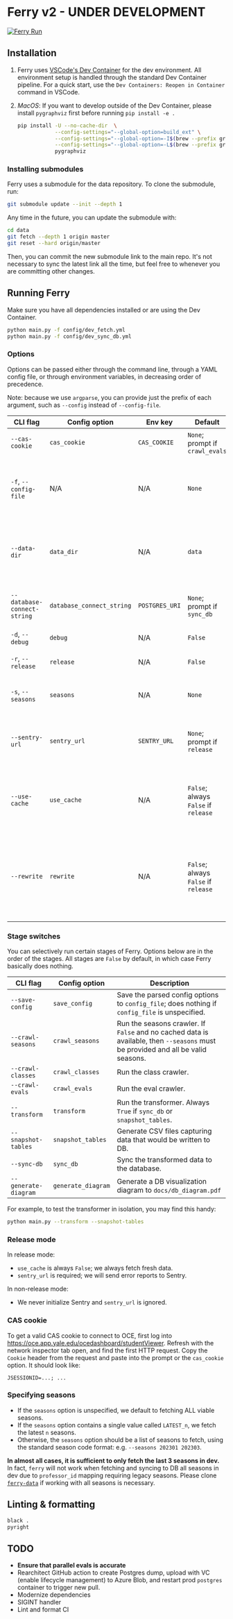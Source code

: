 # Ferry v2 - **UNDER DEVELOPMENT**

[![Ferry Run](https://github.com/coursetable/ferry/actions/workflows/ferry.yml/badge.svg)](https://github.com/coursetable/ferry/actions/workflows/ferry.yml)

## Installation

1. Ferry uses [VSCode's Dev Container](https://code.visualstudio.com/docs/devcontainers/containers) for the dev environment. All environment setup is handled through the standard Dev Container pipeline. For a quick start, use the `Dev Containers: Reopen in Container` command in VSCode.

1. _MacOS_: If you want to develop outside of the Dev Container, please install `pygraphviz` first before running `pip install -e .`

   ```sh
   pip install -U --no-cache-dir  \
               --config-settings="--global-option=build_ext" \
               --config-settings="--global-option=-I$(brew --prefix graphviz)/include/" \
               --config-settings="--global-option=-L$(brew --prefix graphviz)/lib/" \
               pygraphviz
   ```

### Installing submodules

Ferry uses a submodule for the data repository. To clone the submodule, run:

```sh
git submodule update --init --depth 1
```

Any time in the future, you can update the submodule with:

```sh
cd data
git fetch --depth 1 origin master
git reset --hard origin/master
```

Then, you can commit the new submodule link to the main repo. It's not necessary to sync the latest link all the time, but feel free to whenever you are committing other changes.

## Running Ferry

Make sure you have all dependencies installed or are using the Dev Container.

```sh
python main.py -f config/dev_fetch.yml
python main.py -f config/dev_sync_db.yml
```

### Options

Options can be passed either through the command line, through a YAML config file, or through environment variables, in decreasing order of precedence.

Note: because we use `argparse`, you can provide just the prefix of each argument, such as `--config` instead of `--config-file`.

| CLI flag                    | Config option             | Env key        | Default                              | Description                                                                                           |
| --------------------------- | ------------------------- | -------------- | ------------------------------------ | ----------------------------------------------------------------------------------------------------- |
| `--cas-cookie`              | `cas_cookie`              | `CAS_COOKIE`   | `None`; prompt if `crawl_evals`      | Only used for fetching evals; see below                                                               |
| `-f`, `--config-file`       | N/A                       | N/A            | `None`                               | Path to YAML config file, relative to PWD; if unspecified, all options are read from command          |
| `--data-dir`                | `data_dir`                | N/A            | `data`                               | Directory to load/store parsed data. This is usually where the `ferry-data` is cloned.                |
| `--database-connect-string` | `database_connect_string` | `POSTGRES_URI` | `None`; prompt if `sync_db`          | Postgres connection string; for dev, see `dev_sync_db.yml`                                            |
| `-d`, `--debug`             | `debug`                   | N/A            | `False`                              | Enable debug logging                                                                                  |
| `-r`, `--release`           | `release`                 | N/A            | `False`                              | Run in release mode; see below                                                                        |
| `-s`, `--seasons`           | `seasons`                 | N/A            | `None`                               | A list of seasons to fetch; see below                                                                 |
| `--sentry-url`              | `sentry_url`              | `SENTRY_URL`   | `None`; prompt if `release`          | Sentry URL for error reporting; required in release mode, ignored in dev mode                         |
| `--use-cache`               | `use_cache`               | N/A            | `False`; always `False` if `release` | Use cached data instead of fetching fresh data. Even if not using cache, cache will still be updated. |
| `--rewrite`               | `rewrite`               | N/A            | `False`; always `False` if `release` | Use old sync db function to write to database instead of incremental write. Use this during the first run to set up the database. |

### Stage switches

You can selectively run certain stages of Ferry. Options below are in the order of the stages. All stages are `False` by default, in which case Ferry basically does nothing.

| CLI flag             | Config option      | Description                                                                                                                      |
| -------------------- | ------------------ | -------------------------------------------------------------------------------------------------------------------------------- |
| `--save-config`      | `save_config`      | Save the parsed config options to `config_file`; does nothing if `config_file` is unspecified.                                   |
| `--crawl-seasons`    | `crawl_seasons`    | Run the seasons crawler. If `False` and no cached data is available, then `--seasons` must be provided and all be valid seasons. |
| `--crawl-classes`    | `crawl_classes`    | Run the class crawler.                                                                                                           |
| `--crawl-evals`      | `crawl_evals`      | Run the eval crawler.                                                                                                            |
| `--transform`        | `transform`        | Run the transformer. Always `True` if `sync_db` or `snapshot_tables`.                                                            |
| `--snapshot-tables`  | `snapshot_tables`  | Generate CSV files capturing data that would be written to DB.                                                                   |
| `--sync-db`          | `sync_db`          | Sync the transformed data to the database.                                                                                       |
| `--generate-diagram` | `generate_diagram` | Generate a DB visualization diagram to `docs/db_diagram.pdf`                                                                     |

For example, to test the transformer in isolation, you may find this handy:

```sh
python main.py --transform --snapshot-tables
```

### Release mode

In release mode:

- `use_cache` is always `False`; we always fetch fresh data.
- `sentry_url` is required; we will send error reports to Sentry.

In non-release mode:

- We never initialize Sentry and `sentry_url` is ignored.

### CAS cookie

To get a valid CAS cookie to connect to OCE, first log into https://oce.app.yale.edu/ocedashboard/studentViewer. Refresh with the network inspector tab open, and find the first HTTP request. Copy the `Cookie` header from the request and paste into the prompt or the `cas_cookie` option. It should look like:

```plain
JSESSIONID=...; ...
```

### Specifying seasons

- If the `seasons` option is unspecified, we default to fetching ALL viable seasons.
- If the `seasons` option contains a single value called `LATEST_n`, we fetch the latest `n` seasons.
- Otherwise, the `seasons` option should be a list of seasons to fetch, using the standard season code format: e.g. `--seasons 202301 202303`.

**In almost all cases, it is sufficient to only fetch the last 3 seasons in dev.** In fact, `ferry` will not work when fetching and syncing to DB all seasons in dev due to `professor_id` mapping requiring legacy seasons. Please clone [`ferry-data`](https://github.com/coursetable/ferry-data) if working with all seasons is necessary.

## Linting & formatting

```sh
black .
pyright
```

## TODO

- **Ensure that parallel evals is accurate**
- Rearchitect GitHub action to create Postgres dump, upload with VC (enable lifecycle management) to Azure Blob, and restart prod `postgres` container to trigger new pull.
- Modernize dependencies
- SIGINT handler
- Lint and format CI
